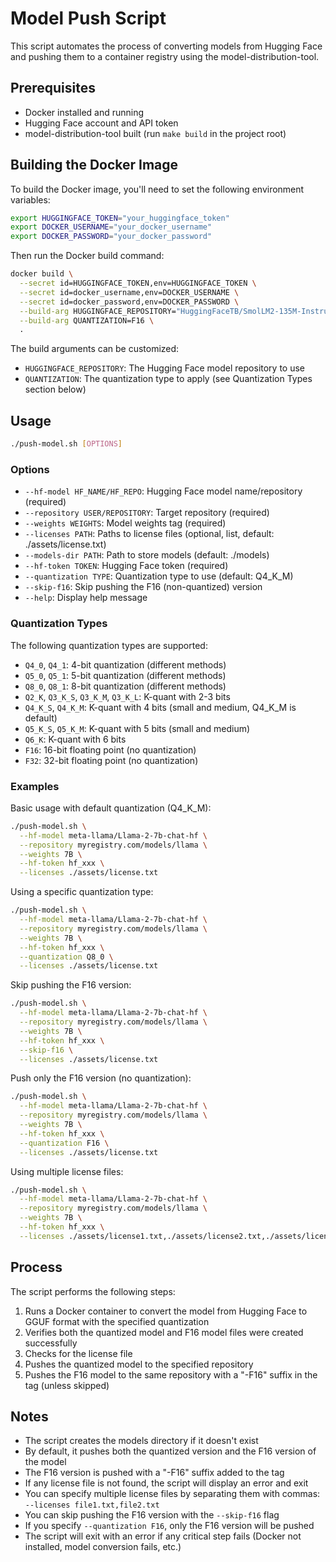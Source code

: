 # Model Push Script

This script automates the process of converting models from Hugging Face and pushing them to a container registry using the model-distribution-tool.

## Prerequisites

- Docker installed and running
- Hugging Face account and API token
- model-distribution-tool built (run `make build` in the project root)

## Building the Docker Image

To build the Docker image, you'll need to set the following environment variables:

```bash
export HUGGINGFACE_TOKEN="your_huggingface_token"
export DOCKER_USERNAME="your_docker_username"
export DOCKER_PASSWORD="your_docker_password"
```

Then run the Docker build command:

```bash
docker build \
  --secret id=HUGGINGFACE_TOKEN,env=HUGGINGFACE_TOKEN \
  --secret id=docker_username,env=DOCKER_USERNAME \
  --secret id=docker_password,env=DOCKER_PASSWORD \
  --build-arg HUGGINGFACE_REPOSITORY="HuggingFaceTB/SmolLM2-135M-Instruct" \
  --build-arg QUANTIZATION=F16 \
  .
```

The build arguments can be customized:
- `HUGGINGFACE_REPOSITORY`: The Hugging Face model repository to use
- `QUANTIZATION`: The quantization type to apply (see Quantization Types section below)

## Usage

```bash
./push-model.sh [OPTIONS]
```

### Options

- `--hf-model HF_NAME/HF_REPO`: Hugging Face model name/repository (required)
- `--repository USER/REPOSITORY`: Target repository (required)
- `--weights WEIGHTS`: Model weights tag (required)
- `--licenses PATH`: Paths to license files (optional, list, default: ./assets/license.txt)
- `--models-dir PATH`: Path to store models (default: ./models)
- `--hf-token TOKEN`: Hugging Face token (required)
- `--quantization TYPE`: Quantization type to use (default: Q4_K_M)
- `--skip-f16`: Skip pushing the F16 (non-quantized) version
- `--help`: Display help message

### Quantization Types

The following quantization types are supported:

- `Q4_0`, `Q4_1`: 4-bit quantization (different methods)
- `Q5_0`, `Q5_1`: 5-bit quantization (different methods)
- `Q8_0`, `Q8_1`: 8-bit quantization (different methods)
- `Q2_K`, `Q3_K_S`, `Q3_K_M`, `Q3_K_L`: K-quant with 2-3 bits
- `Q4_K_S`, `Q4_K_M`: K-quant with 4 bits (small and medium, Q4_K_M is default)
- `Q5_K_S`, `Q5_K_M`: K-quant with 5 bits (small and medium)
- `Q6_K`: K-quant with 6 bits
- `F16`: 16-bit floating point (no quantization)
- `F32`: 32-bit floating point (no quantization)

### Examples

Basic usage with default quantization (Q4_K_M):
```bash
./push-model.sh \
  --hf-model meta-llama/Llama-2-7b-chat-hf \
  --repository myregistry.com/models/llama \
  --weights 7B \
  --hf-token hf_xxx \
  --licenses ./assets/license.txt
```

Using a specific quantization type:
```bash
./push-model.sh \
  --hf-model meta-llama/Llama-2-7b-chat-hf \
  --repository myregistry.com/models/llama \
  --weights 7B \
  --hf-token hf_xxx \
  --quantization Q8_0 \
  --licenses ./assets/license.txt
```

Skip pushing the F16 version:
```bash
./push-model.sh \
  --hf-model meta-llama/Llama-2-7b-chat-hf \
  --repository myregistry.com/models/llama \
  --weights 7B \
  --hf-token hf_xxx \
  --skip-f16 \
  --licenses ./assets/license.txt
```

Push only the F16 version (no quantization):
```bash
./push-model.sh \
  --hf-model meta-llama/Llama-2-7b-chat-hf \
  --repository myregistry.com/models/llama \
  --weights 7B \
  --hf-token hf_xxx \
  --quantization F16 \
  --licenses ./assets/license.txt
```

Using multiple license files:
```bash
./push-model.sh \
  --hf-model meta-llama/Llama-2-7b-chat-hf \
  --repository myregistry.com/models/llama \
  --weights 7B \
  --hf-token hf_xxx \
  --licenses ./assets/license1.txt,./assets/license2.txt,./assets/license3.txt
```

## Process

The script performs the following steps:

1. Runs a Docker container to convert the model from Hugging Face to GGUF format with the specified quantization
2. Verifies both the quantized model and F16 model files were created successfully
3. Checks for the license file
4. Pushes the quantized model to the specified repository
5. Pushes the F16 model to the same repository with a "-F16" suffix in the tag (unless skipped)

## Notes

- The script creates the models directory if it doesn't exist
- By default, it pushes both the quantized version and the F16 version of the model
- The F16 version is pushed with a "-F16" suffix added to the tag
- If any license file is not found, the script will display an error and exit
- You can specify multiple license files by separating them with commas: `--licenses file1.txt,file2.txt`
- You can skip pushing the F16 version with the `--skip-f16` flag
- If you specify `--quantization F16`, only the F16 version will be pushed
- The script will exit with an error if any critical step fails (Docker not installed, model conversion fails, etc.)
